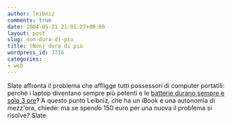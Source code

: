 ```yaml
---
author: leibniz
comments: true
date: 2004-05-21 21:01:27+00:00
layout: post
slug: non-dura-di-piu
title: (Non) dura di più
wordpress_id: 3716
categories:
- web
---
```


Slate affronta il problema che affligge tutti possessori di computer portatili: perché i laptop diventano sempre più potenti e le [batterie durano sempre e solo 3 ore](http://slate.msn.com/id/2100785/)? A questo punto Leibniz, che ha un iBook e una autonomia di mezz'ora, chiede: ma se spendo 150 euro per una nuova il problema si risolve?
Slate
